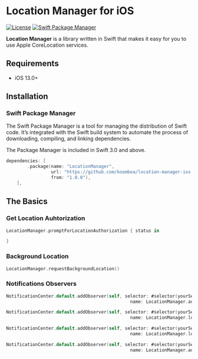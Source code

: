 # Location Manager for iOS

[![License](https://img.shields.io/badge/License-Apache%202.0-blue.svg)](https://opensource.org/licenses/Apache-2.0) 
[![Swift Package Manager](https://rawgit.com/jlyonsmith/artwork/master/SwiftPackageManager/swiftpackagemanager-compatible.svg)](https://swift.org/package-manager/)

**Location Manager** is a library written in Swift that makes it easy for you to use Apple CoreLocation services.

## Requirements
- iOS 13.0+ 

## Installation

### Swift Package Manager

The Swift Package Manager is a tool for managing the distribution of Swift code. It’s integrated with the Swift build system to automate the process of downloading, compiling, and linking dependencies.

The Package Manager is included in Swift 3.0 and above.

```swift
dependencies: [
        .package(name: "LocationManager",
                 url: "https://github.com/koombea/location-manager-ios.git", 
                 from: "1.0.0"),
    ],
```

## The Basics

### Get Location Auhtorization

```swift
LocationManager.promptForLocationAuthorization { status in

}	
```

### Background Location

```swift
LocationManager.requestBackgroundLocation()	
```

### Notifications Observers

```swift
NotificationCenter.default.addObserver(self, selector: #selector(yourSelector),
                                               name: LocationManager.authorizationStatus, object: nil)

NotificationCenter.default.addObserver(self, selector: #selector(yourSelector),
                                               name: LocationManager.locationManagerDidFail, object: nil)

NotificationCenter.default.addObserver(self, selector: #selector(yourSelector),
                                               name: LocationManager.locationUpdated, object: nil)

NotificationCenter.default.addObserver(self, selector: #selector(yourSelector),
                                               name: LocationManager.authorizedBackgroundLocation, object: nil)
```